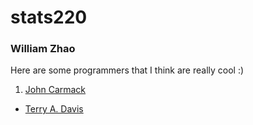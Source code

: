 # stats220
### William Zhao

Here are some programmers that I think are really cool :)
1. [John Carmack](https://en.wikipedia.org/wiki/John_Carmack)
* [Terry A. Davis](https://en.wikipedia.org/wiki/Terry_A._Davis)
   
